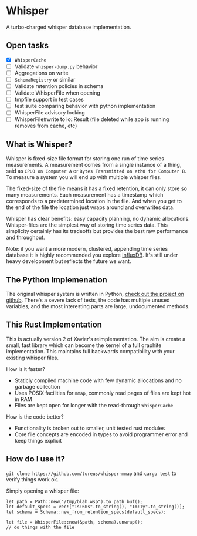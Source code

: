 Whisper
=====

A turbo-charged whisper database implementation.

Open tasks
----

 - [x] `WhisperCache`
 - [ ] Validate `whisper-dump.py` behavior
 - [ ] Aggregations on write
 - [ ] `SchemaRegistry` or similar
 - [ ] Validate retention policies in schema
 - [ ] Validate WhisperFile when opening
 - [ ] tmpfile support in test cases
 - [ ] test suite comparing behavior with python implementation
 - [ ] WhisperFile advisory locking
 - [ ] WhisperFile#write to io::Result (file deleted while app is running removes from cache, etc)

What is Whisper?
----

Whisper is fixed-size file format for storing one run of time series measurements. A measurement comes from a single instance of a thing, said as `CPU0 on Computer A` or `Bytes Transmitted on eth0 for Computer B`. To measure a system you will end up with multiple whisper files.

The fixed-size of the file means it has a fixed retention, it can only store so many measurements. Each measurement has a timestamp which corresponds to a predetermined location in the file. And when you get to the end of the file the location just wraps around and overwrites data.

Whisper has clear benefits: easy capacity planning, no dynamic allocations. Whisper-files are the simplest way of storing time series data. This simplicity certainly has its tradeoffs but provides the best raw performance and throughput.

Note: if you want a more modern, clustered, appending time series database it is highly recommended you explore [InfluxDB](https://www.influxdb.org/). It's still under heavy development but reflects the future we want.

The Python Implemenation
---

The original whisper system is written in Python, [check out the project on github](https://github.com/graphite-project/whisper). There's a severe lack of tests, the code has multiple unused variables, and the most interesting parts are large, undocumented methods.

This Rust Implementation
---

This is actually version 2 of Xavier's reimplementation. The aim is create a small, fast library which can become the kernel of a full graphite implementation. This maintains full backwards compatibility with your existing whisper files.

How is it faster?

 - Staticly compiled machine code with few dynamic allocations and no garbage collection
 - Uses POSIX facilities for `mmap`, commonly read pages of files are kept hot in RAM
 - Files are kept open for longer with the read-through `WhisperCache`

How is the code better?

 - Functionality is broken out to smaller, unit tested rust modules
 - Core file concepts are encoded in types to avoid programmer error and keep things explicit

How do I use it?
----

`git clone https://github.com/tureus/whisper-mmap` and `cargo test` to verify things work ok.

Simply opening a whisper file:

```
let path = Path::new("/tmp/blah.wsp").to_path_buf();
let default_specs = vec!["1s:60s".to_string(), "1m:1y".to_string()];
let schema = Schema::new_from_retention_specs(default_specs);

let file = WhisperFile::new(&path, schema).unwrap();
// do things with the file
```
